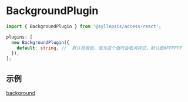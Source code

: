 # BackgroundPlugin <!-- {docsify-ignore-all} -->

```typescript
import { BackgroundPlugin } from '@syllepsis/access-react';

plugins: [
  new BackgroundPlugin({
    default: string, //  默认背景色，值为这个值时会取消样式，默认是#FFFFFF
  }),
];
```

## 示例

[background](https://codesandbox.io/embed/plugin-background-95i0o?hidenavigation=1 ':include :type=iframe width=100% height=500px')
